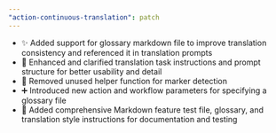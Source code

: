 ```yaml
---
"action-continuous-translation": patch
---
```


- ✨ Added support for glossary markdown file to improve translation consistency and referenced it in translation prompts
- 📝 Enhanced and clarified translation task instructions and prompt structure for better usability and detail
- 🧹 Removed unused helper function for marker detection
- ➕ Introduced new action and workflow parameters for specifying a glossary file
- 📝 Added comprehensive Markdown feature test file, glossary, and translation style instructions for documentation and testing

